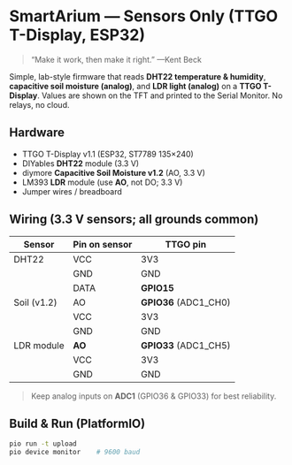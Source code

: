 # SmartArium — Sensors Only (TTGO T-Display, ESP32)

> “Make it work, then make it right.” —Kent Beck

Simple, lab-style firmware that reads **DHT22 temperature & humidity**, **capacitive soil moisture (analog)**, and **LDR light (analog)** on a **TTGO T-Display**. Values are shown on the TFT and printed to the Serial Monitor. No relays, no cloud.

## Hardware
- TTGO T-Display v1.1 (ESP32, ST7789 135×240)
- DIYables **DHT22** module (3.3 V)
- diymore **Capacitive Soil Moisture v1.2** (AO, 3.3 V)
- LM393 **LDR** module (use **AO**, not DO; 3.3 V)
- Jumper wires / breadboard

## Wiring (3.3 V sensors; all grounds common)
| Sensor | Pin on sensor | TTGO pin |
|---|---|---|
| DHT22 | VCC | 3V3 |
|  | GND | GND |
|  | DATA | **GPIO15** |
| Soil (v1.2) | AO | **GPIO36** (ADC1_CH0) |
|  | VCC | 3V3 |
|  | GND | GND |
| LDR module | **AO** | **GPIO33** (ADC1_CH5) |
|  | VCC | 3V3 |
|  | GND | GND |

> Keep analog inputs on **ADC1** (GPIO36 & GPIO33) for best reliability.

## Build & Run (PlatformIO)
```bash
pio run -t upload
pio device monitor    # 9600 baud
